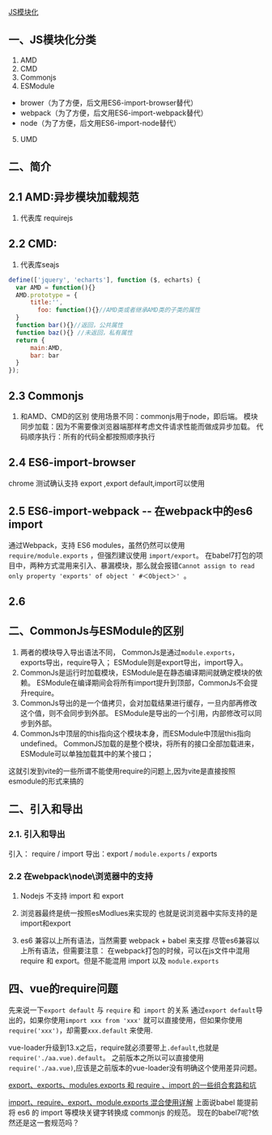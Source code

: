 [JS模块化](https://github.com/CodeLittlePrince/blog/issues/24)
## 一、JS模块化分类
1. AMD
2. CMD
3. Commonjs
4. ESModule
 * brower（为了方便，后文用ES6-import-browser替代）
 * webpack（为了方便，后文用ES6-import-webpack替代）
 * node（为了方便，后文用ES6-import-node替代）
5. UMD


## 二、简介
## 2.1 AMD:异步模块加载规范
  1. 代表库 requirejs
## 2.2 CMD:
  1. 代表库seajs
  ```javascript
  define(['jquery', 'echarts'], function ($, echarts) {
    var AMD = function(){}
    AMD.prototype = {
        title:'',
          foo: function(){}//AMD类或者继承AMD类的子类的属性
    }
    function bar(){}//返回，公共属性
    function baz(){} //未返回，私有属性
    return {
        main:AMD,
        bar: bar
    }
  });
  ```

## 2.3 Commonjs
1. 和AMD、CMD的区别
使用场景不同：commonjs用于node，即后端。
模块同步加载：因为不需要像浏览器端那样考虑文件请求性能而做成异步加载。
代码顺序执行：所有的代码全都按照顺序执行


 
## 2.4 ES6-import-browser
  chrome 测试确认支持 export ,export default,import可以使用
## 2.5 ES6-import-webpack -- 在webpack中的es6 import

通过Webpack，支持 ES6 modules，虽然仍然可以使用 `require/module.exports` ，但强烈建议使用 `import/export`。 在babel7打包的项目中，两种方式混用来引入、暴漏模块，那么就会报错`Cannot assign to read only property 'exports' of object ' #＜Object＞' `。
 
## 2.6  
## 二、CommonJs与ESModule的区别
1. 两者的模块导入导出语法不同，
   CommonJs是通过`module.exports`，exports导出，require导入；
   ESModule则是export导出，import导入。
2. CommonJs是运行时加载模块，ESModule是在静态编译期间就确定模块的依赖。
   ESModule在编译期间会将所有import提升到顶部，CommonJs不会提升require。
3. CommonJs导出的是一个值拷贝，会对加载结果进行缓存，一旦内部再修改这个值，则不会同步到外部。 ESModule是导出的一个引用，内部修改可以同步到外部。
4. CommonJs中顶层的this指向这个模块本身，而ESModule中顶层this指向undefined。
CommonJS加载的是整个模块，将所有的接口全部加载进来，ESModule可以单独加载其中的某个接口；

这就引发到vite的一些所谓不能使用require的问题上,因为vite是直接按照esmodule的形式来搞的


##  二、引入和导出
### 2.1. 引入和导出
引入： require / import 
导出：export / `module.exports` / exports 

### 2.2 在webpack\node\浏览器中的支持
1. Nodejs 不支持 import 和 export

3. 浏览器最终是统一按照esModlues来实现的
  也就是说浏览器中实际支持的是import和export
2. es6 兼容以上所有语法，当然需要 webpack + babel 来支撑
尽管es6兼容以上所有语法，但需要注意：
在webpack打包的时候，可以在js文件中混用 require 和 export。但是不能混用 import 以及 `module.exports`

## 四、vue的require问题

先来说一下`export default` 与 `require` 和` import` 的关系
通过`export default`导出的，如果你使用`import xxx from 'xxx'` 就可以直接使用，但如果你使用`require('xxx')`，却需要`xxx.default` 来使用.

vue-loader升级到13.x之后，require就必须要带上`.default`,也就是`require('./aa.vue).default`。
之前版本之所以可以直接使用`require('./aa.vue)`,应该是之前版本的vue-loader没有明确这个使用差异问题。

[export、exports、modules.exports 和 require 、import 的一些组合套路和坑](https://www.cnblogs.com/CyLee/p/5836069.html)



 [import、require、export、module.exports 混合使用详解](https://juejin.cn/post/6844903520865386510)
 上面说babel 能提前将 es6 的 import 等模块关键字转换成 commonjs 的规范。
 现在的babel7呢?依然还是这一套规范吗？
